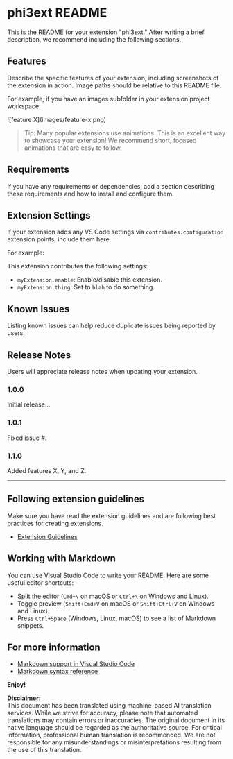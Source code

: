 # phi3ext README

This is the README for your extension "phi3ext." After writing a brief description, we recommend including the following sections.

## Features

Describe the specific features of your extension, including screenshots of the extension in action. Image paths should be relative to this README file.

For example, if you have an images subfolder in your extension project workspace:

\!\[feature X\]\(images/feature-x.png\)

> Tip: Many popular extensions use animations. This is an excellent way to showcase your extension! We recommend short, focused animations that are easy to follow.

## Requirements

If you have any requirements or dependencies, add a section describing these requirements and how to install and configure them.

## Extension Settings

If your extension adds any VS Code settings via `contributes.configuration` extension points, include them here.

For example:

This extension contributes the following settings:

* `myExtension.enable`: Enable/disable this extension.
* `myExtension.thing`: Set to `blah` to do something.

## Known Issues

Listing known issues can help reduce duplicate issues being reported by users.

## Release Notes

Users will appreciate release notes when updating your extension.

### 1.0.0

Initial release...

### 1.0.1

Fixed issue #.

### 1.1.0

Added features X, Y, and Z.

---

## Following extension guidelines

Make sure you have read the extension guidelines and are following best practices for creating extensions.

* [Extension Guidelines](https://code.visualstudio.com/api/references/extension-guidelines?WT.mc_id=aiml-137032-kinfeylo)

## Working with Markdown

You can use Visual Studio Code to write your README. Here are some useful editor shortcuts:

* Split the editor (`Cmd+\` on macOS or `Ctrl+\` on Windows and Linux).
* Toggle preview (`Shift+Cmd+V` on macOS or `Shift+Ctrl+V` on Windows and Linux).
* Press `Ctrl+Space` (Windows, Linux, macOS) to see a list of Markdown snippets.

## For more information

* [Markdown support in Visual Studio Code](http://code.visualstudio.com/docs/languages/markdown?WT.mc_id=aiml-137032-kinfeylo)
* [Markdown syntax reference](https://help.github.com/articles/markdown-basics/)

**Enjoy!**

**Disclaimer**:  
This document has been translated using machine-based AI translation services. While we strive for accuracy, please note that automated translations may contain errors or inaccuracies. The original document in its native language should be regarded as the authoritative source. For critical information, professional human translation is recommended. We are not responsible for any misunderstandings or misinterpretations resulting from the use of this translation.